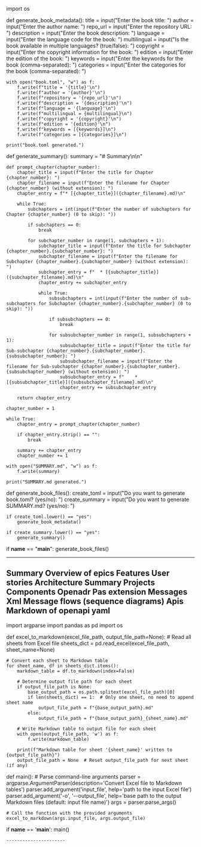 import os

def generate_book_metadata():
    title = input("Enter the book title: ")
    author = input("Enter the author name: ")
    repo_url = input("Enter the repository URL: ")
    description = input("Enter the book description: ")
    language = input("Enter the language code for the book: ")
    multilingual = input("Is the book available in multiple languages? (true/false): ")
    copyright = input("Enter the copyright information for the book: ")
    edition = input("Enter the edition of the book: ")
    keywords = input("Enter the keywords for the book (comma-separated): ")
    categories = input("Enter the categories for the book (comma-separated): ")

    with open("book.toml", "w") as f:
        f.write(f"title = '{title}'\n")
        f.write(f"author = '{author}'\n")
        f.write(f"repository = '{repo_url}'\n")
        f.write(f"description = '{description}'\n")
        f.write(f"language = '{language}'\n")
        f.write(f"multilingual = {multilingual}\n")
        f.write(f"copyright = '{copyright}'\n")
        f.write(f"edition = '{edition}'\n")
        f.write(f"keywords = [{keywords}]\n")
        f.write(f"categories = [{categories}]\n")

    print("book.toml generated.")

def generate_summary():
    summary = "# Summary\n\n"

    def prompt_chapter(chapter_number):
        chapter_title = input(f"Enter the title for Chapter {chapter_number}: ")
        chapter_filename = input(f"Enter the filename for Chapter {chapter_number} (without extension): ")
        chapter_entry = f"* [{chapter_title}]({chapter_filename}.md)\n"

        while True:
            subchapters = int(input(f"Enter the number of subchapters for Chapter {chapter_number} (0 to skip): "))

            if subchapters == 0:
                break

            for subchapter_number in range(1, subchapters + 1):
                subchapter_title = input(f"Enter the title for Subchapter {chapter_number}.{subchapter_number}: ")
                subchapter_filename = input(f"Enter the filename for Subchapter {chapter_number}.{subchapter_number} (without extension): ")
                subchapter_entry = f"  * [{subchapter_title}]({subchapter_filename}.md)\n"
                chapter_entry += subchapter_entry

                while True:
                    subsubchapters = int(input(f"Enter the number of sub-subchapters for Subchapter {chapter_number}.{subchapter_number} (0 to skip): "))

                    if subsubchapters == 0:
                        break

                    for subsubchapter_number in range(1, subsubchapters + 1):
                        subsubchapter_title = input(f"Enter the title for Sub-subchapter {chapter_number}.{subchapter_number}.{subsubchapter_number}: ")
                        subsubchapter_filename = input(f"Enter the filename for Sub-subchapter {chapter_number}.{subchapter_number}.{subsubchapter_number} (without extension): ")
                        subsubchapter_entry = f"    * [{subsubchapter_title}]({subsubchapter_filename}.md)\n"
                        chapter_entry += subsubchapter_entry

        return chapter_entry

    chapter_number = 1

    while True:
        chapter_entry = prompt_chapter(chapter_number)

        if chapter_entry.strip() == "":
            break

        summary += chapter_entry
        chapter_number += 1

    with open("SUMMARY.md", "w") as f:
        f.write(summary)

    print("SUMMARY.md generated.")

def generate_book_files():
    create_toml = input("Do you want to generate book.toml? (yes/no): ")
    create_summary = input("Do you want to generate SUMMARY.md? (yes/no): ")

    if create_toml.lower() == "yes":
        generate_book_metadata()

    if create_summary.lower() == "yes":
        generate_summary()

if __name__ == "__main__":
    generate_book_files()

-----------------------------
Summary
Overview of epics
   Features
      User stories 
Architecture 
   Summary 
   Projects 
       Components
Openadr
   Pas extension
   Messages
       Xml
       Message flows (sequence diagrams) 
Apis
   Markdown of openapi yaml
------------------------------------
import argparse
import pandas as pd
import os

def excel_to_markdown(excel_file_path, output_file_path=None):
    # Read all sheets from Excel file
    sheets_dict = pd.read_excel(excel_file_path, sheet_name=None)

    # Convert each sheet to Markdown table
    for sheet_name, df in sheets_dict.items():
        markdown_table = df.to_markdown(index=False)

        # Determine output file path for each sheet
        if output_file_path is None:
            base_output_path = os.path.splitext(excel_file_path)[0]
            if len(sheets_dict) == 1:  # Only one sheet, no need to append sheet name
                output_file_path = f"{base_output_path}.md"
            else:
                output_file_path = f"{base_output_path}_{sheet_name}.md"

        # Write Markdown table to output file for each sheet
        with open(output_file_path, 'w') as f:
            f.write(markdown_table)

        print(f"Markdown table for sheet '{sheet_name}' written to {output_file_path}")
        output_file_path = None  # Reset output_file_path for next sheet (if any)

def main():
    # Parse command-line arguments
    parser = argparse.ArgumentParser(description='Convert Excel file to Markdown tables')
    parser.add_argument('input_file', help='path to the input Excel file')
    parser.add_argument('-o', '--output_file', help='base path to the output Markdown files (default: input file name)')
    args = parser.parse_args()

    # Call the function with the provided arguments
    excel_to_markdown(args.input_file, args.output_file)

if __name__ == '__main__':
    main()


    ----------------------

